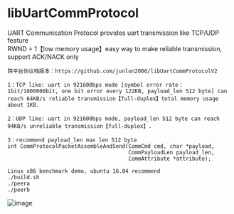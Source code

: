 # libUartCommProtocol
UART Communication Protocol provides uart transmission like TCP/UDP feature  
RWND = 1【low memory usage】easy way to make reliable transmission, support ACK/NACK only  
```
跨平台协议栈版本：https://github.com/junlon2006/libUartCommProtocolV2  

1：TCP like: uart in 921600bps mode [symbol error rate：1bit/1000000bit, one bit error every 122KB, payload_len 512 byte] can reach 64KB/s reliable transmission【full-duplex】total memory usage about 1KB.

2：UDP like: uart in 921600bps mode, payload_len 512 byte can reach 94KB/s unreliable transmission【full-duplex】.

3：recommend payload_len max len 512 byte
int CommProtocolPacketAssembleAndSend(CommCmd cmd, char *payload,
                                      CommPayloadLen payload_len,
                                      CommAttribute *attribute);
```
```
Linux x86 benchmark demo, ubuntu 16.04 recommend
./build.sh
./peera
./peerb
```
![image](https://github.com/junlon2006/libUartCommProtocol/blob/master/benchmark/images/logger.png)  

